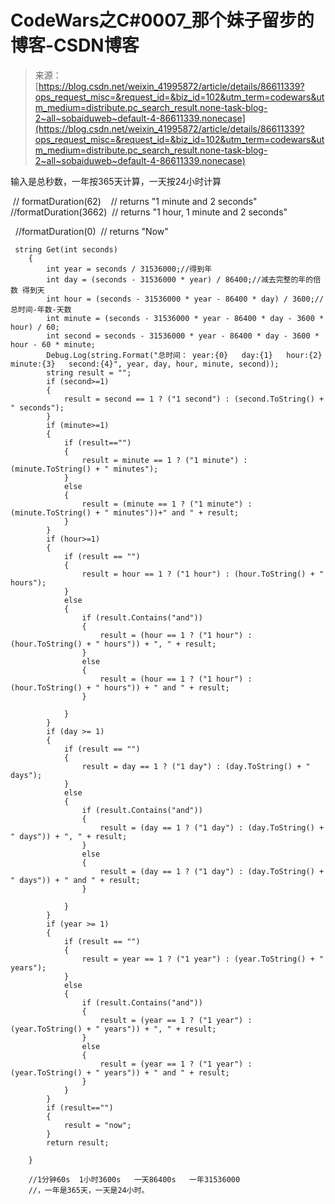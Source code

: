 <!--yml
category: codewars
date: 2022-08-13 11:44:38
-->

# CodeWars之C#0007_那个妹子留步的博客-CSDN博客

> 来源：[https://blog.csdn.net/weixin_41995872/article/details/86611339?ops_request_misc=&request_id=&biz_id=102&utm_term=codewars&utm_medium=distribute.pc_search_result.none-task-blog-2~all~sobaiduweb~default-4-86611339.nonecase](https://blog.csdn.net/weixin_41995872/article/details/86611339?ops_request_misc=&request_id=&biz_id=102&utm_term=codewars&utm_medium=distribute.pc_search_result.none-task-blog-2~all~sobaiduweb~default-4-86611339.nonecase)

输入是总秒数，一年按365天计算，一天按24小时计算

 // formatDuration(62)    // returns "1 minute and 2 seconds"
    //formatDuration(3662)  // returns "1 hour, 1 minute and 2 seconds"

  //formatDuration(0)  // returns "Now"

```
 string Get(int seconds)
    {
        int year = seconds / 31536000;//得到年        
        int day = (seconds - 31536000 * year) / 86400;//减去完整的年的倍数 得到天
        int hour = (seconds - 31536000 * year - 86400 * day) / 3600;//总时间-年数-天数 
        int minute = (seconds - 31536000 * year - 86400 * day - 3600 * hour) / 60;
        int second = seconds - 31536000 * year - 86400 * day - 3600 * hour - 60 * minute;
        Debug.Log(string.Format("总时间： year:{0}   day:{1}   hour:{2}  minute:{3}   second:{4}", year, day, hour, minute, second));
        string result = "";
        if (second>=1)
        {
            result = second == 1 ? ("1 second") : (second.ToString() + " seconds");
        }
        if (minute>=1)
        {
            if (result=="")
            {
                result = minute == 1 ? ("1 minute") : (minute.ToString() + " minutes");
            }
            else
            {
                result = (minute == 1 ? ("1 minute") : (minute.ToString() + " minutes"))+" and " + result;
            }
        }
        if (hour>=1)
        {
            if (result == "")
            {
                result = hour == 1 ? ("1 hour") : (hour.ToString() + " hours");
            }
            else
            {
                if (result.Contains("and"))
                {
                    result = (hour == 1 ? ("1 hour") : (hour.ToString() + " hours")) + ", " + result;
                }
                else
                {
                    result = (hour == 1 ? ("1 hour") : (hour.ToString() + " hours")) + " and " + result;
                }

            }
        }
        if (day >= 1)
        {
            if (result == "")
            {
                result = day == 1 ? ("1 day") : (day.ToString() + " days");
            }
            else
            {
                if (result.Contains("and"))
                {
                    result = (day == 1 ? ("1 day") : (day.ToString() + " days")) + ", " + result;
                }
                else
                {
                    result = (day == 1 ? ("1 day") : (day.ToString() + " days")) + " and " + result;
                }

            }
        }
        if (year >= 1)
        {
            if (result == "")
            {
                result = year == 1 ? ("1 year") : (year.ToString() + " years");
            }
            else
            {
                if (result.Contains("and"))
                {
                    result = (year == 1 ? ("1 year") : (year.ToString() + " years")) + ", " + result;
                }
                else
                {
                    result = (year == 1 ? ("1 year") : (year.ToString() + " years")) + " and " + result;
                }
            }
        }
        if (result=="")
        {
            result = "now";
        }
        return result;

    }

    //1分钟60s  1小时3600s   一天86400s   一年31536000
    //，一年是365天，一天是24小时。
```
